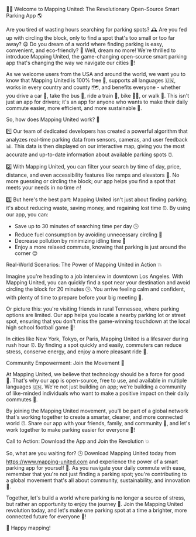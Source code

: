 🚗💡 Welcome to Mapping United: The Revolutionary Open-Source Smart Parking App 🌎

Are you tired of wasting hours searching for parking spots? 🕰️ Are you fed up with circling the block, only to find a spot that's too small or too far away? 😩 Do you dream of a world where finding parking is easy, convenient, and eco-friendly? 💚 Well, dream no more! We're thrilled to introduce Mapping United, the game-changing open-source smart parking app that's changing the way we navigate our cities 🌆!

As we welcome users from the USA and around the world, we want you to know that Mapping United is 100% free 🎉, supports all languages 🇺🇳, works in every country and county 🗺️, and benefits everyone - whether you drive a car 💨, take the bus 🚌, ride a train 🚂, bike 🚴‍♀️, or walk 👣. This isn't just an app for drivers; it's an app for anyone who wants to make their daily commute easier, more efficient, and more sustainable 🔋.

So, how does Mapping United work? 🔮

1️⃣ Our team of dedicated developers has created a powerful algorithm that analyzes real-time parking data from sensors, cameras, and user feedback 📊. This data is then displayed on our interactive map, giving you the most accurate and up-to-date information about available parking spots ⏰.

2️⃣ With Mapping United, you can filter your search by time of day, price, distance, and even accessibility features like ramps and elevators 💪. No more guessing or circling the block; our app helps you find a spot that meets your needs in no time 🔥!

3️⃣ But here's the best part: Mapping United isn't just about finding parking; it's about reducing waste, saving money, and regaining lost time ⏰. By using our app, you can:

* Save up to 30 minutes of searching time per day 🕒
* Reduce fuel consumption by avoiding unnecessary circling 🚗
* Decrease pollution by minimizing idling time 🌟
* Enjoy a more relaxed commute, knowing that parking is just around the corner 😌

Real-World Scenarios: The Power of Mapping United in Action 💥

Imagine you're heading to a job interview in downtown Los Angeles. With Mapping United, you can quickly find a spot near your destination and avoid circling the block for 20 minutes 🕒. You arrive feeling calm and confident, with plenty of time to prepare before your big meeting 💼.

Or picture this: you're visiting friends in rural Tennessee, where parking options are limited. Our app helps you locate a nearby parking lot or street spot, ensuring that you don't miss the game-winning touchdown at the local high school football game 🏈!

In cities like New York, Tokyo, or Paris, Mapping United is a lifesaver during rush hour ⏰. By finding a spot quickly and easily, commuters can reduce stress, conserve energy, and enjoy a more pleasant ride 🚌.

Community Empowerment: Join the Movement 🔗

At Mapping United, we believe that technology should be a force for good 💪. That's why our app is open-source, free to use, and available in multiple languages 🇺🇳. We're not just building an app; we're building a community of like-minded individuals who want to make a positive impact on their daily commutes 🌈.

By joining the Mapping United movement, you'll be part of a global network that's working together to create a smarter, cleaner, and more connected world ⏰. Share our app with your friends, family, and community 👫, and let's work together to make parking easier for everyone 🎉!

Call to Action: Download the App and Join the Revolution 💥

So, what are you waiting for? 🕒 Download Mapping United today from https://www.mapping-united.com and experience the power of a smart parking app for yourself 🔋. As you navigate your daily commute with ease, remember that you're not just finding a parking spot; you're contributing to a global movement that's all about community, sustainability, and innovation 💪.

Together, let's build a world where parking is no longer a source of stress, but rather an opportunity to enjoy the journey 🌅. Join the Mapping United revolution today, and let's make one parking spot at a time a brighter, more connected future for everyone 🌈!

🎉 Happy mapping!